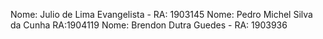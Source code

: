 Nome: Julio de Lima Evangelista - RA: 1903145
Nome: Pedro Michel Silva da Cunha RA:1904119
Nome: Brendon Dutra Guedes - RA: 1903936